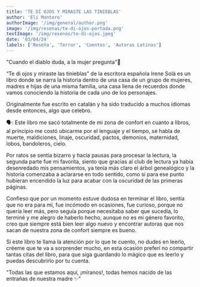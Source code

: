 ```yaml
---
title: 'TE DÍ OJOS Y MIRASTE LAS TINIEBLAS'
author: 'Eli Montero'
authorImage: '/img/general/author.png'
image: '/img/resenas/te-di-ojos-portada.png'
textImage: '/img/resenas/te-di-ojos.jpeg'
date: '03/04/24'
labels: ['Reseña', 'Terror', 'Cuentos', 'Autoras Latinas']
---
```

"Cuando el diablo duda, a la mujer pregunta"👹

“Te di ojos y miraste las tinieblas” de la escritora española Irene Solá es un libro donde se narra la historia dentro de una casa de un grupo de mujeres, madres e hijas de una misma familia, una casa llena de recuerdos donde vamos conociendo la historia de cada uno de los personajes.

Originalmente fue escrito en catalán y ha sido traducido a muchos idiomas desde entonces, algo que celebro.

🗣️: Este libro me sacó totalmente de mi zona de confort en cuanto a libros, al principio me costó ubicarme por el lenguaje y el tiempo, se habla de muerte, maldiciones, linaje, oscuridad, pactos, demonios, maternidad, lobos, bandoleros, cielo.

Por ratos se sentía bizarro y hacía pausas para procesar la lectura, la segunda parte fue mi favorita, siento que gracias al club de lectura ya había desenredado mis pensamientos, ya tenía más claro el árbol genealógico y la historia comenzaba a aclararse en todo sentido, como si para ese punto hubieran encendido la luz para acabar con la oscuridad de las primeras páginas.

Confieso que por un momento estuve dudosa en terminar el libro, sentía que no era para mí, fue incómodo en ocasiones, fue curioso, porque no quería leer más, pero seguía porque necesitaba saber que sucedía, lo terminé y me alegro de haberlo hecho, aunque no es mi género favorito, creo que siempre está bien leer algo nuevo y encontrar autoras que nos sacan de nuestra zona de confort siempre es bueno.

Si este libro te llama la atención por lo que te cuento, no dudes en leerlo, créeme que te va a sorprender mucho, en esta ocasión preferí no compartir tantas citas del libro, para que siga guardando lo mágico que es leerlo y puedas descubrirlo por tu cuenta.

"Todas las que estamos aquí, ¡míranos!, todas hemos nacido de las entrañas de nuestra madre ✨"